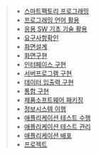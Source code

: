 > * [스마트팩토리 프로그래밍](https://github.com/lhu3319/create/tree/master/1.%EC%8A%A4%EB%A7%88%ED%8A%B8%ED%8C%A9%ED%86%A0%EB%A6%AC%20%ED%94%84%EB%A1%9C%EA%B7%B8%EB%9E%98%EB%B0%8D)
> * [프로그래밍 언어 활용](https://github.com/lhu3319/create/tree/master/2.%ED%94%84%EB%A1%9C%EA%B7%B8%EB%9E%98%EB%B0%8D%20%EC%96%B8%EC%96%B4%20%ED%99%9C%EC%9A%A9)
> * [응용 SW 기초 기술 활용](https://github.com/lhu3319/create/tree/master/3.%EC%9D%91%EC%9A%A9SW%20%EA%B8%B0%EC%B4%88%20%EA%B8%B0%EC%88%A0%ED%99%9C%EC%9A%A9)
> * [요구사항확인](https://github.com/lhu3319/create/tree/master/4.%EC%9A%94%EA%B5%AC%EC%82%AC%ED%95%AD%ED%99%95%EC%9D%B8)
> * [화면설계](https://github.com/lhu3319/create/tree/master/5.%ED%99%94%EB%A9%B4%EC%84%A4%EA%B3%84)
> * [화면구현](https://github.com/lhu3319/create/tree/master/6.%ED%99%94%EB%A9%B4%EA%B5%AC%ED%98%84)
> * [인터페이스 구현](https://github.com/lhu3319/create/tree/master/7.%20%EC%9D%B8%ED%84%B0%ED%8E%98%EC%9D%B4%EC%8A%A4%EA%B5%AC%ED%98%84)
> * [서버프로그램 구현](https://github.com/lhu3319/create/tree/master/%EC%84%9C%EB%B2%84%EA%B5%AC%ED%98%84)
> * [데이터 입출력 구현](https://github.com/lhu3319/create/tree/master/8.%EB%8D%B0%EC%9D%B4%ED%84%B0%EC%9E%85%EC%B6%9C%EB%A0%A5%20%EA%B5%AC%ED%98%84)
> * [통합 구현](https://github.com/lhu3319/create/tree/master/9.%ED%86%B5%ED%95%A9%EA%B5%AC%ED%98%84/mojavePos/mojavePos)
> * [제품소프트웨어 패키징]()
> * [정보시스템 이행]()
> * [애플리케이션 테스트 수행]()
> * [애플리케이션 테스트 관리]()
> * [애플리케이션 배포]()
> * [프로젝트]()
